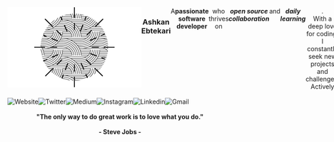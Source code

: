 <div align="center" style="display: flex;">
  <img width=300 height=180 alt="Website" src="https://github.com/Chamepp/Chamepp/blob/main/Symbol.png"/> <br />
  <h3>Ashkan Ebtekari</h3>
  A <b>passionate software developer</b> who thrives on <b><i>open source collaboration</i></b> and <b><i>daily learning</i></b>. <br />
  With a deep love for coding, I constantly seek new projects and challenges. <br />
  Actively <b>contributing to open-source initiatives</b>, I believe in <br />
  giving back to the developer community.
</div>

<br />

<div align="center" style="display: flex;">
  <img alt="Website" src="https://img.shields.io/badge/website-000000?style=for-the-badge&logo=About.me&logoColor=white"/>
  <img alt="Twitter" src="https://img.shields.io/badge/Twitter-1DA1F2?style=for-the-badge&logo=twitter&logoColor=white"/>
  <img alt="Medium" src="https://img.shields.io/badge/Medium-12100E?style=for-the-badge&logo=medium&logoColor=white"/>
  <img alt="Instagram" src="https://img.shields.io/badge/Instagram-E4405F?style=for-the-badge&logo=instagram&logoColor=white"/>
  <img alt="Linkedin" src="https://img.shields.io/badge/LinkedIn-0077B5?style=for-the-badge&logo=linkedin&logoColor=white"/>
  <img alt="Gmail" src="https://img.shields.io/badge/Gmail-D14836?style=for-the-badge&logo=gmail&logoColor=white"/>
</div>

<br />

<div align="center">
  <b>"The only way to do great work is to love what you do."</b> <br /> <br />
  <b>- Steve Jobs -</b>
</div>



